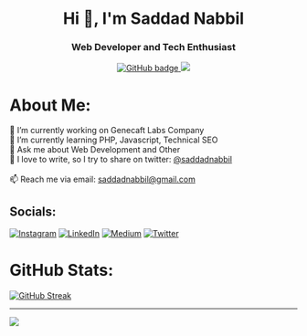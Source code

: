 <h1 align="center">Hi 👋, I'm Saddad Nabbil</h1>
<h3 align="center">Web Developer and Tech Enthusiast</h3>

<p align="center">
  <a href="https://github.com/saddadnabbil?tab=followers">
    <img src="https://img.shields.io/github/followers/saddadnabbil?label=Followers&logo=GitHub&style=for-the-badge" alt="GitHub badge" />
  </a>
  <a href="http://twitter.com/saddadnabbil">
    <img src="https://img.shields.io/twitter/follow/saddadnabbil?label=Twitter&logo=twitter&style=for-the-badge" />
  </a>
</p>


# About Me:
🔭 I’m currently working on Genecaft Labs Company<br>🌱 I’m currently learning PHP, Javascript, Technical SEO<br>💬 Ask me about Web Development and Other<br>📝 I love to write, so I try to share on twitter: [@saddadnabbil](https://twitter.com/saddadnabbil)<br><br>📫 Reach me via email: saddadnabbil@gmail.com


## Socials:
[![Instagram](https://img.shields.io/badge/Instagram-%23E4405F.svg?logo=Instagram&logoColor=white)](https://instagram.com/abeen.g) [![LinkedIn](https://img.shields.io/badge/LinkedIn-%230077B5.svg?logo=linkedin&logoColor=white)](https://linkedin.com/in/saddadnabbil) [![Medium](https://img.shields.io/badge/Medium-12100E?logo=medium&logoColor=white)](https://medium.com/@saddadnabbil) [![Twitter](https://img.shields.io/badge/Twitter-%231DA1F2.svg?logo=Twitter&logoColor=white)](https://twitter.com/saddadnabbil) 


# GitHub Stats:
[![GitHub Streak](http://github-readme-streak-stats.herokuapp.com?user=saddadnabbil&theme=vue-dark)](https://git.io/streak-stats)

---
[![](https://visitcount.itsvg.in/api?id=saddadnabbil&icon=4&color=3)](https://visitcount.itsvg.in)

<!-- Proudly created with GPRM ( https://gprm.itsvg.in ) -->
